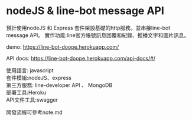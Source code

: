# nodeJS & line-bot message API
預計使用nodeJS 和 Express 套件架設基礎的http服務。並串接line-bot message API。
實作功能:line官方帳號訊息回覆和紀錄、推播文字和圖片訊息。

demo: https://line-bot-doope.herokuapp.com/     

API docs: https://line-bot-doope.herokuapp.com/api-docs/#/

使用語言: javascript   
套件模組:nodeJS、express   
第三方服務: line-developer API 、 MongoDB   
部署工具:Heroku   
API文件工具:swagger   

開發流程可參考note.md